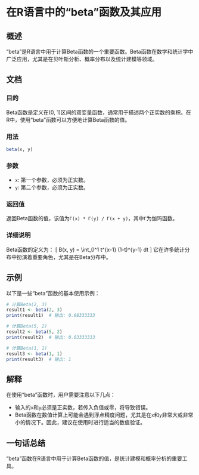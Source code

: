 <!--
Meta Description: # 在R语言中的“beta”函数及其应用 ## 概述 “beta”是R语言中用于计算Beta函数的一个重要函数。Beta函数在数学和统计学中广泛应用，尤其是在贝叶斯分析、概率分布以及统计建模等领域。 ## 文档 ### 目的 Beta函数是定义在(0, 1)区间的双变量函数，通常用于描述两个正实数的...
Meta Keywords: beta, 计算beta, print, 必须为正实数, result1
-->

# 在R语言中的“beta”函数及其应用

## 概述
“beta”是R语言中用于计算Beta函数的一个重要函数。Beta函数在数学和统计学中广泛应用，尤其是在贝叶斯分析、概率分布以及统计建模等领域。

## 文档
### 目的
Beta函数是定义在(0, 1)区间的双变量函数，通常用于描述两个正实数的乘积。在R中，使用“beta”函数可以方便地计算Beta函数的值。

### 用法
```R
beta(x, y)
```

### 参数
- `x`: 第一个参数，必须为正实数。
- `y`: 第二个参数，必须为正实数。

### 返回值
返回Beta函数的值，该值为`Γ(x) * Γ(y) / Γ(x + y)`，其中`Γ`为伽玛函数。

### 详细说明
Beta函数的定义为：
\[ B(x, y) = \int_0^1 t^{x-1} (1-t)^{y-1} dt \]
它在许多统计分布中扮演着重要角色，尤其是在Beta分布中。

## 示例
以下是一些“beta”函数的基本使用示例：

```R
# 计算Beta(2, 3)
result1 <- beta(2, 3)
print(result1)  # 输出: 0.08333333

# 计算Beta(5, 2)
result2 <- beta(5, 2)
print(result2)  # 输出: 0.03333333

# 计算Beta(1, 1)
result3 <- beta(1, 1)
print(result3)  # 输出: 1
```

## 解释
在使用“beta”函数时，用户需要注意以下几点：
- 输入的`x`和`y`必须是正实数，若传入负值或零，将导致错误。
- Beta函数在数值计算上可能会遇到浮点精度问题，尤其是在`x`和`y`非常大或非常小的情况下。因此，建议在使用时进行适当的数值验证。

## 一句话总结
“beta”函数在R语言中用于计算Beta函数的值，是统计建模和概率分析的重要工具。